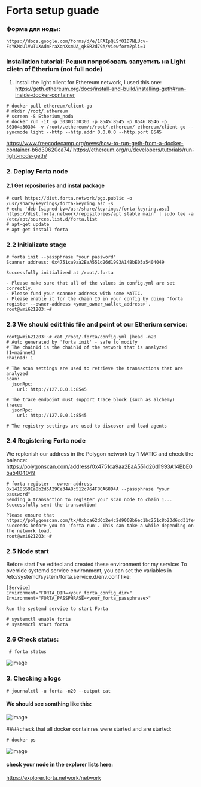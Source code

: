 # Forta setup guade
### Форма для ноды:
```https://docs.google.com/forms/d/e/1FAIpQLSfO1D7NLUcv-FsYKMcUlVwTUXAdmFraXqnXsmUA_qkSR2d79A/viewform?pli=1```

### Installation tutorial: Решил попробовать запустить на Light clietn of Etherium (not full node)


1. Install the light client for Ethereum network, I used this one:
https://geth.ethereum.org/docs/install-and-build/installing-geth#run-inside-docker-container
```
# docker pull ethereum/client-go
# mkdir /root/.ethereum
# screen -S Etherium_noda
# docker run -it -p 30303:30303 -p 8545:8545 -p 8546:8546 -p 30304:30304 -v /root/.ethereum/:/root/.ethereum/ ethereum/client-go --syncmode light --http --http.addr 0.0.0.0 --http.port 8545
```
https://www.freecodecamp.org/news/how-to-run-geth-from-a-docker-container-b6d30620ca74/ 
https://ethereum.org/ru/developers/tutorials/run-light-node-geth/

### 2. Deploy Forta node
#### 2.1 Get repositories and instal package
```
# curl https://dist.forta.network/pgp.public -o /usr/share/keyrings/forta-keyring.asc -s
# echo 'deb [signed-by=/usr/share/keyrings/forta-keyring.asc] https://dist.forta.network/repositories/apt stable main' | sudo tee -a /etc/apt/sources.list.d/forta.list
# apt-get update
# apt-get install forta
```
### 2.2 Initializate stage
```
# forta init --passphrase "your password"
Scanner address: 0x4751ca9aa2EaA551d26d1993A14BbE05a5404049

Successfully initialized at /root/.forta

- Please make sure that all of the values in config.yml are set correctly.
- Please fund your scanner address with some MATIC.
- Please enable it for the chain ID in your config by doing 'forta register --owner-address <your_owner_wallet_address>'.
root@vmi621203:~#
```

### 2.3 We should edit this file and point ot our Etherium service:
```
root@vmi621203:~# cat /root/.forta/config.yml |head -n20
# Auto generated by 'forta init' - safe to modify
# The chainId is the chainId of the network that is analyzed (1=mainnet)
chainId: 1

# The scan settings are used to retrieve the transactions that are analyzed
scan:
  jsonRpc:
    url: http://127.0.0.1:8545

# The trace endpoint must support trace_block (such as alchemy)
trace:
  jsonRpc:
    url: http://127.0.0.1:8545

# The registry settings are used to discover and load agents
```
### 2.4 Registering Forta node
We replenish our address in the Polygon network by 1 MATIC and check the balance:
https://polygonscan.com/address/0x4751ca9aa2EaA551d26d1993A14BbE05a5404049  

```
# forta register --owner-address 0x1418559Ea8b2d5A29Ce34A8c512c764F80A68D4A --passphrase "your password"
Sending a transaction to register your scan node to chain 1...
Successfully sent the transaction!

Please ensure that https://polygonscan.com/tx/0xbca62d6b2e4c2d9068b6ec1bc251c8b23d6cd31fe42b33df829beea62d5f6adf succeeds before you do 'forta run'. This can take a while depending on the network load.
root@vmi621203:~#
```
### 2.5 Node start
Before start I've edited and created these environment for my service:
To override systemd service environment, you can set the variables in /etc/systemd/system/forta.service.d/env.conf like:
```
[Service]
Environment="FORTA_DIR=<your_forta_config_dir>"
Environment="FORTA_PASSPHRASE=<your_forta_passphrase>"

Run the systemd service to start Forta

# systemctl enable forta
# systemctl start forta
```
### 2.6 Check status:
```
 # forta status
```
![image](https://user-images.githubusercontent.com/7540778/164965620-e7640965-9c12-4606-9570-3eeec49606d2.png)


### 3. Checking a logs
```
# journalctl -u forta -n20 --output cat
```
#### We should see somthing like this:
![image](https://user-images.githubusercontent.com/7540778/164965771-041e8e70-d252-475c-b3f4-7c3389faf0ac.png)

####check that all docker containres were started and are started:
```
# docker ps
```
![image](https://user-images.githubusercontent.com/7540778/164965835-60aaafb8-76b9-424c-b650-84c385ca4fe0.png)

#### check your node in the explorer lists here:
https://explorer.forta.network/network 
